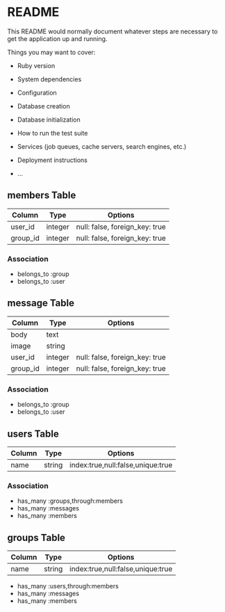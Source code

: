 # README

This README would normally document whatever steps are necessary to get the
application up and running.

Things you may want to cover:

* Ruby version

* System dependencies

* Configuration

* Database creation

* Database initialization

* How to run the test suite

* Services (job queues, cache servers, search engines, etc.)

* Deployment instructions

* ...

## members Table

|Column|Type|Options|
|------|----|-------|
|user_id|integer|null: false, foreign_key: true|
|group_id|integer|null: false, foreign_key: true|

### Association
- belongs_to :group
- belongs_to :user

## message Table

|Column|Type|Options|
|------|----|-------|
|body|text|
|image|string|
|user_id|integer|null: false, foreign_key: true|
|group_id|integer|null: false, foreign_key: true|

### Association
- belongs_to :group
- belongs_to :user

## users Table

|Column|Type|Options|
|------|----|-------|
|name|string|index:true,null:false,unique:true|

### Association
- has_many :groups,through:members
- has_many :messages
- has_many :members

## groups Table

|Column|Type|Options|
|------|----|-------|
|name|string|index:true,null:false,unique:true|
- has_many :users,through:members
- has_many :messages
- has_many :members
